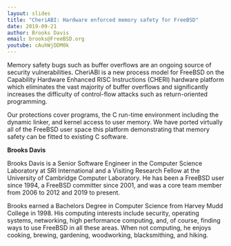 ```yaml
---
layout: slides
title: "CheriABI: Hardware enforced memory safety for FreeBSD"
date: 2019-09-21
author: Brooks Davis
email: brooks@FreeBSD.org
youtube: cAuhWjDDM0k
---
```

Memory safety bugs such as buffer overflows are an ongoing source of security vulnerabilities. CheriABI is a new process model for FreeBSD on the Capability Hardware Enhanced RISC Instructions (CHERI) hardware platform which eliminates the vast majority of buffer overflows and significantly increases the difficulty of control-flow attacks such as return-oriented programming.

Our protections cover programs, the C run-time environment including the dynamic linker, and kernel access to user memory. We have ported virtually all of the FreeBSD user space this platform demonstrating that memory safety can be fitted to existing C software.

**Brooks Davis**

Brooks Davis is a Senior Software Engineer in the Computer Science Laboratory at SRI International and a Visiting Research Fellow at the University of Cambridge Computer Laboratory. He has been a FreeBSD user since 1994, a FreeBSD committer since 2001, and was a core team member from 2006 to 2012 and 2019 to present.

Brooks earned a Bachelors Degree in Computer Science from Harvey Mudd College in 1998. His computing interests include security, operating systems, networking, high performance computing, and, of course, finding ways to use FreeBSD in all these areas. When not computing, he enjoys cooking, brewing, gardening, woodworking, blacksmithing, and hiking.
